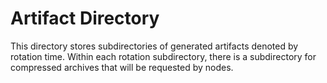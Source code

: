 # Artifact Directory
This directory stores subdirectories of generated artifacts denoted by rotation 
time. Within each rotation subdirectory, there is a subdirectory for compressed
archives that will be requested by nodes.
